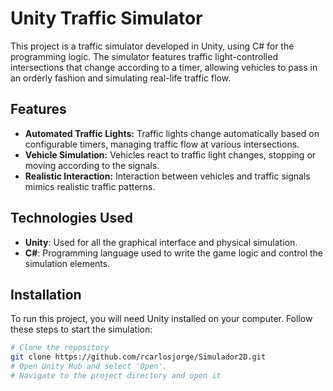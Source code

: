 # Unity Traffic Simulator

This project is a traffic simulator developed in Unity, using C# for the programming logic. The simulator features traffic light-controlled intersections that change according to a timer, allowing vehicles to pass in an orderly fashion and simulating real-life traffic flow.

## Features

- **Automated Traffic Lights:** Traffic lights change automatically based on configurable timers, managing traffic flow at various intersections.
- **Vehicle Simulation:** Vehicles react to traffic light changes, stopping or moving according to the signals.
- **Realistic Interaction:** Interaction between vehicles and traffic signals mimics realistic traffic patterns.

## Technologies Used

- **Unity**: Used for all the graphical interface and physical simulation.
- **C#**: Programming language used to write the game logic and control the simulation elements.

## Installation

To run this project, you will need Unity installed on your computer. Follow these steps to start the simulation:

```bash
# Clone the repository
git clone https://github.com/rcarlosjorge/Simulador2D.git
# Open Unity Hub and select 'Open'.
# Navigate to the project directory and open it
